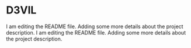 # D3VIL

I am editing the README file. Adding some more details about the project description.
I am editing the README file. Adding some more details about the project description.
